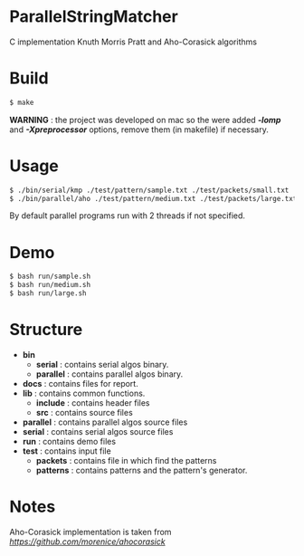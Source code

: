 # ParallelStringMatcher

C implementation Knuth Morris Pratt and Aho-Corasick algorithms

# Build
```sh
$ make
```
**WARNING** : the project was developed on mac so the were added **_-lomp_** and **_-Xpreprocessor_** options, remove them (in makefile) if necessary.

# Usage
```sh
$ ./bin/serial/kmp ./test/pattern/sample.txt ./test/packets/small.txt
$ ./bin/parallel/aho ./test/pattern/medium.txt ./test/packets/large.txt 4
```
By default parallel programs run with 2 threads if not specified.

# Demo
```sh
$ bash run/sample.sh
$ bash run/medium.sh
$ bash run/large.sh
```

# Structure
- **bin**
  - **serial** : contains serial algos binary.
  - **parallel** : contains parallel algos binary.
- **docs** : contains files for report.
- **lib** : contains common functions.
  - **include** : contains header files
  - **src** : contains source files
- **parallel** : contains parallel algos source files 
- **serial** : contains serial algos source files 
- **run** : contains demo files
- **test** : contains input file
  - **packets** : contains file in which find the patterns
  - **patterns** : contains patterns and the pattern's generator.

# Notes
Aho-Corasick implementation is taken from _https://github.com/morenice/ahocorasick_


